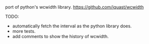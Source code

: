 port of python's wcwidth library. https://github.com/jquast/wcwidth

TODO:
- automatically fetch the interval as the python library does.
- more tests.
- add comments to show the history of wcwidth.

